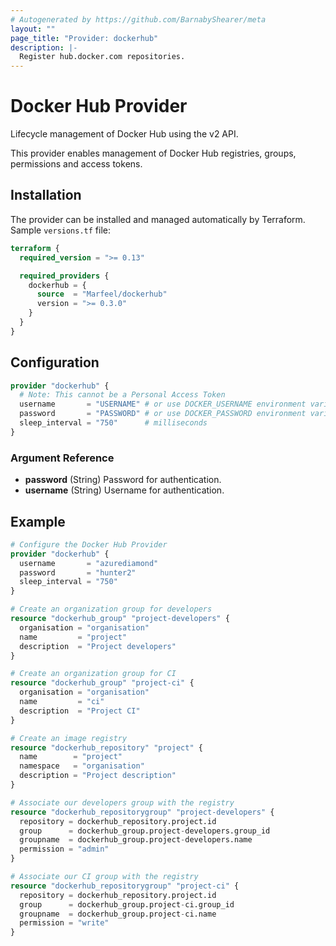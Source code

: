 ```yaml
---
# Autogenerated by https://github.com/BarnabyShearer/meta
layout: ""
page_title: "Provider: dockerhub"
description: |-
  Register hub.docker.com repositories.
---
```


# Docker Hub Provider

Lifecycle management of Docker Hub using the v2 API.

This provider enables management of Docker Hub registries, groups, permissions and access tokens.

## Installation

The provider can be installed and managed automatically by Terraform. Sample `versions.tf` file:

```terraform
terraform {
  required_version = ">= 0.13"

  required_providers {
    dockerhub = {
      source  = "Marfeel/dockerhub"
      version = ">= 0.3.0"
    }
  }
}
```

## Configuration

```terraform
provider "dockerhub" {
  # Note: This cannot be a Personal Access Token
  username       = "USERNAME" # or use DOCKER_USERNAME environment variable
  password       = "PASSWORD" # or use DOCKER_PASSWORD environment variable
  sleep_interval = "750"      # milliseconds
}
```

### Argument Reference

- **password** (String) Password for authentication.
- **username** (String) Username for authentication.

## Example

```terraform
# Configure the Docker Hub Provider
provider "dockerhub" {
  username       = "azurediamond"
  password       = "hunter2"
  sleep_interval = "750"
}

# Create an organization group for developers
resource "dockerhub_group" "project-developers" {
  organisation = "organisation"
  name         = "project"
  description  = "Project developers"
}

# Create an organization group for CI
resource "dockerhub_group" "project-ci" {
  organisation = "organisation"
  name         = "ci"
  description  = "Project CI"
}

# Create an image registry
resource "dockerhub_repository" "project" {
  name        = "project"
  namespace   = "organisation"
  description = "Project description"
}

# Associate our developers group with the registry
resource "dockerhub_repositorygroup" "project-developers" {
  repository = dockerhub_repository.project.id
  group      = dockerhub_group.project-developers.group_id
  groupname  = dockerhub_group.project-developers.name
  permission = "admin"
}

# Associate our CI group with the registry
resource "dockerhub_repositorygroup" "project-ci" {
  repository = dockerhub_repository.project.id
  group      = dockerhub_group.project-ci.group_id
  groupname  = dockerhub_group.project-ci.name
  permission = "write"
}
```
